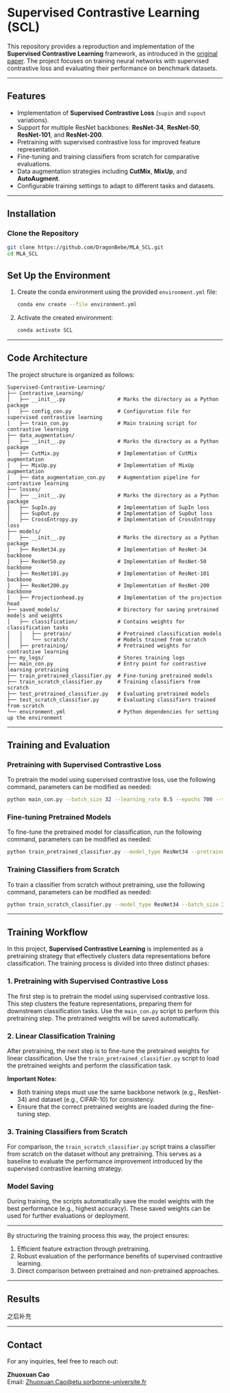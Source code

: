 # Supervised Contrastive Learning (SCL)

This repository provides a reproduction and implementation of the **Supervised Contrastive Learning** framework, as introduced in the [original paper](https://arxiv.org/abs/2004.11362). The project focuses on training neural networks with supervised contrastive loss and evaluating their performance on benchmark datasets.

---

## Features

- Implementation of **Supervised Contrastive Loss** (`supin` and `supout` variations).
- Support for multiple ResNet backbones: **ResNet-34**, **ResNet-50**, **ResNet-101**, and **ResNet-200**.
- Pretraining with supervised contrastive loss for improved feature representation.
- Fine-tuning and training classifiers from scratch for comparative evaluations.
- Data augmentation strategies including **CutMix**, **MixUp**, and **AutoAugment**.
- Configurable training settings to adapt to different tasks and datasets.

---

## Installation

### Clone the Repository

```bash
git clone https://github.com/DragonBebe/MLA_SCL.git
cd MLA_SCL
```
## Set Up the Environment

1. Create the conda environment using the provided `environment.yml` file:

    ```bash
    conda env create --file environment.yml
    ```

2. Activate the created environment:

    ```bash
    conda activate SCL
    ```
---
## Code Architecture

The project structure is organized as follows:

```plaintext
Supervised-Contrastive-Learning/
├── Contrastive_Learning/
│   ├── __init__.py                 # Marks the directory as a Python package
│   ├── config_con.py               # Configuration file for supervised contrastive learning
│   ├── train_con.py                # Main training script for contrastive learning
├── data_augmentation/
│   ├── __init__.py                 # Marks the directory as a Python package
│   ├── CutMix.py                   # Implementation of CutMix augmentation
│   ├── MixUp.py                    # Implementation of MixUp augmentation
│   ├── data_augmentation_con.py    # Augmentation pipeline for contrastive learning
├── losses/
│   ├── __init__.py                 # Marks the directory as a Python package
│   ├── SupIn.py                    # Implementation of SupIn loss
│   ├── SupOut.py                   # Implementation of SupOut loss
│   ├── CrossEntropy.py             # Implementation of CrossEntropy loss
├── models/
│   ├── __init__.py                 # Marks the directory as a Python package
│   ├── ResNet34.py                 # Implementation of ResNet-34 backbone
│   ├── ResNet50.py                 # Implementation of ResNet-50 backbone
│   ├── ResNet101.py                # Implementation of ResNet-101 backbone
│   ├── ResNet200.py                # Implementation of ResNet-200 backbone
│   ├── Projectionhead.py           # Implementation of the projection head
├── saved_models/                   # Directory for saving pretrained models and weights
│   ├── classification/             # Contains weights for classification tasks
│   │   ├── pretrain/               # Pretrained classification models
│   │   └── scratch/                # Models trained from scratch
│   ├── pretraining/                # Pretrained weights for contrastive learning
├── my_logs/                        # Stores training logs
├── main_con.py                     # Entry point for contrastive learning pretraining
├── train_pretrained_classifier.py  # Fine-tuning pretrained models
├── train_scratch_classifier.py     # Training classifiers from scratch
├── test_pretrained_classifier.py   # Evaluating pretrained models
├── test_scratch_classifier.py      # Evaluating classifiers trained from scratch
└── environment.yml                 # Python dependencies for setting up the environment
```
---
## Training and Evaluation

### Pretraining with Supervised Contrastive Loss

To pretrain the model using supervised contrastive loss, use the following command, parameters can be modified as needed:

```bash
python main_con.py --batch_size 32 --learning_rate 0.5 --epochs 700 --temp 0.1 --log_dir ./my_logs --model_save_dir ./saved_models/pretraining --gpu 0 --dataset ./data --dataset_name cifar10 --model_type ResNet34 --loss_type supout --input_resolution 32 --feature_dim 128 --num_workers 2
```
### Fine-tuning Pretrained Models

To fine-tune the pretrained model for classification, run the following command, parameters can be modified as needed:
```bash
python train_pretrained_classifier.py --model_type ResNet34 --pretrained_model ./saved_models/pretraining/ResNet34/ResNet34_cifar10_feat128_supout_epoch241_batch32.pth --save_dir ./saved_models/classification/pretrained --batch_size 32 --epochs 3 --learning_rate 0.001 --dataset_name cifar10 --dataset ./data --gpu 0
```
### Training Classifiers from Scratch
To train a classifier from scratch without pretraining, use the following command, parameters can be modified as needed:
```bash
python train_scratch_classifier.py --model_type ResNet34 --batch_size 32 --epochs 3 --learning_rate 0.1 --dataset_name cifar10 --dataset ./data --save_dir ./saved_models/classification/scratch --gpu 0
```
---
## Training Workflow

In this project, **Supervised Contrastive Learning** is implemented as a pretraining strategy that effectively clusters data representations before classification. The training process is divided into three distinct phases:

### 1. Pretraining with Supervised Contrastive Loss

The first step is to pretrain the model using supervised contrastive loss. This step clusters the feature representations, preparing them for downstream classification tasks. Use the `main_con.py` script to perform this pretraining step. The pretrained weights will be saved automatically.

### 2. Linear Classification Training

After pretraining, the next step is to fine-tune the pretrained weights for linear classification. Use the `train_pretrained_classifier.py` script to load the pretrained weights and perform the classification task. 

**Important Notes:**
- Both training steps must use the same backbone network (e.g., ResNet-34) and dataset (e.g., CIFAR-10) for consistency.
- Ensure that the correct pretrained weights are loaded during the fine-tuning step.

### 3. Training Classifiers from Scratch

For comparison, the `train_scratch_classifier.py` script trains a classifier from scratch on the dataset without any pretraining. This serves as a baseline to evaluate the performance improvement introduced by the supervised contrastive learning strategy.

### Model Saving

During training, the scripts automatically save the model weights with the best performance (e.g., highest accuracy). These saved weights can be used for further evaluations or deployment.

---

By structuring the training process this way, the project ensures:
1. Efficient feature extraction through pretraining.
2. Robust evaluation of the performance benefits of supervised contrastive learning.
3. Direct comparison between pretrained and non-pretrained approaches.
---
## Results
之后补充

---
## Contact

For any inquiries, feel free to reach out:

**Zhuoxuan Cao**  
Email: [Zhuoxuan.Cao@etu.sorbonne-universite.fr](mailto:Zhuoxuan.Cao@etu.sorbonne-universite.fr)


  

